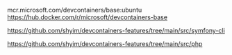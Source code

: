 mcr.microsoft.com/devcontainers/base:ubuntu
https://hub.docker.com/r/microsoft/devcontainers-base

https://github.com/shyim/devcontainers-features/tree/main/src/symfony-cli

https://github.com/shyim/devcontainers-features/tree/main/src/php

